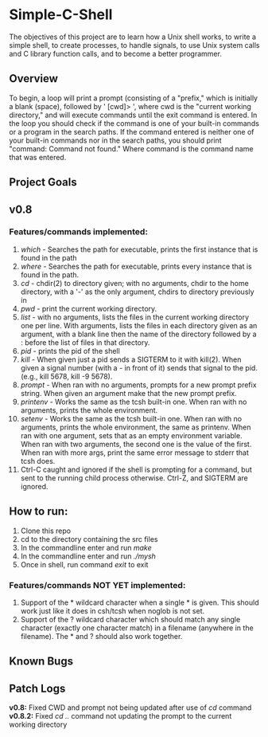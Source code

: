 # Simple-C-Shell
The objectives of this project are to learn how a Unix shell works, to write a simple shell, to create processes, to handle signals, to use Unix system calls and C library function calls, and to become a better programmer. 

## Overview
To begin, a loop will print a prompt (consisting of a "prefix," which is initially a blank (space), followed by ' [cwd]> ', where cwd is the "current working directory," and will execute commands until the exit command is entered. In the loop you should check if the command is one of your built-in commands or a program in the search paths. If the command entered is neither one of your built-in commands nor in the search paths, you should print "command: Command not found." Where command is the command name that was entered. 

## Project Goals

 
## v0.8 
### **Features/commands implemented:**
1) *which* - Searches the path for executable, prints the first instance that is found in the path
2) *where* - Searches the path for executable, prints every instance that is found in the path.
3) *cd* - chdir(2) to directory given; with no arguments, chdir to the home directory, with a '-' as the only argument, chdirs to directory previously in
4) *pwd* - print the current working directory.
5) *list* - with no arguments, lists the files in the current working directory one per line. With arguments, lists the files in each directory given as an argument, with a blank line then the name of the directory followed by a : before the list of files in that directory.
6)  *pid* - prints the pid of the shell
7)  *kill* - When given just a pid sends a SIGTERM to it with kill(2). When given a signal number (with a - in front of it) sends that signal to the pid. (e.g., kill 5678, kill -9 5678).
8) *prompt* - When ran with no arguments, prompts for a new prompt prefix string. When given an argument make that the new prompt prefix.
9) *printenv* - Works the same as the tcsh built-in one. When ran with no arguments, prints the whole environment.
10) *setenv* - Works the same as the tcsh built-in one. When ran with no arguments, prints the whole environment, the same as printenv. When ran with one argument, sets that as an empty environment variable. When ran with two arguments, the second one is the value of the first. When ran with more args, print the same error message to stderr that tcsh does.
11) Ctrl-C caught and ignored if the shell is prompting for a command, but sent to the running child process otherwise.  Ctrl-Z, and SIGTERM are ignored.

## How to run:
1) Clone this repo
2) cd to the directory containing the src files
3) In the commandline enter and run *make*    
4) In the commandline enter and run *./mysh*    
5) Once in shell, run command *exit* to exit

### **Features/commands NOT YET implemented:**  
1) Support of the * wildcard character when a single * is given.  This should work just like it does in csh/tcsh when noglob is not set.  
2) Support of the ? wildcard character which should match any single character (exactly one character match) in a filename (anywhere in the filename). The * and ? should also work together. 

## Known Bugs  


## Patch Logs  
**v0.8:**  Fixed CWD and prompt not being updated after use of *cd* command  
**v0.8.2:** Fixed *cd ..* command not updating the prompt to the current working directory  

